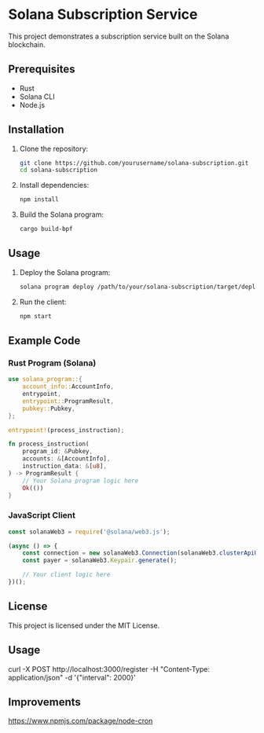 # Solana Subscription Service

This project demonstrates a subscription service built on the Solana blockchain.

## Prerequisites

- Rust
- Solana CLI
- Node.js

## Installation

1. Clone the repository:
    ```sh
    git clone https://github.com/yourusername/solana-subscription.git
    cd solana-subscription
    ```

2. Install dependencies:
    ```sh
    npm install
    ```

3. Build the Solana program:
    ```sh
    cargo build-bpf
    ```

## Usage

1. Deploy the Solana program:
    ```sh
    solana program deploy /path/to/your/solana-subscription/target/deploy/solana_subscription.so
    ```

2. Run the client:
    ```sh
    npm start
    ```

## Example Code

### Rust Program (Solana)

```rust
use solana_program::{
    account_info::AccountInfo,
    entrypoint,
    entrypoint::ProgramResult,
    pubkey::Pubkey,
};

entrypoint!(process_instruction);

fn process_instruction(
    program_id: &Pubkey,
    accounts: &[AccountInfo],
    instruction_data: &[u8],
) -> ProgramResult {
    // Your Solana program logic here
    Ok(())
}
```

### JavaScript Client

```javascript
const solanaWeb3 = require('@solana/web3.js');

(async () => {
    const connection = new solanaWeb3.Connection(solanaWeb3.clusterApiUrl('devnet'), 'confirmed');
    const payer = solanaWeb3.Keypair.generate();

    // Your client logic here
})();
```

## License

This project is licensed under the MIT License.

## Usage
curl -X POST http://localhost:3000/register -H "Content-Type: application/json" -d '{"interval": 2000}'


## Improvements
https://www.npmjs.com/package/node-cron